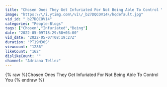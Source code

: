 ```yaml
---
title: "Chosen Ones They Get Infuriated For Not Being Able To Control You"
image: "https:\/\/i.ytimg.com\/vi\/_b27DQCOV14\/hqdefault.jpg"
vid_id: "_b27DQCOV14"
categories: "People-Blogs"
tags: ["Chosen","Infuriated","Being"]
date: "2022-05-09T18:29:58+03:00"
vid_date: "2022-05-07T08:19:27Z"
duration: "PT19M30S"
viewcount: "1286"
likeCount: "162"
dislikeCount: ""
channel: "Adriana Tellez"
---
```

{% raw %}Chosen Ones They Get Infuriated For Not Being Able To Control You {% endraw %}

